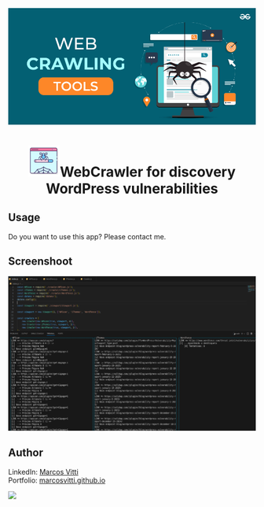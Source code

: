 <div align='center'>
    <img src="assets/banner.png" />
</div>

<h1 align='center'>
    <img src="assets/icon.png" />WebCrawler for discovery WordPress vulnerabilities</sub>
</h1>

## Usage

Do you want to use this app? Please contact me.

## Screenshoot

<div align='center'>
    <img src="assets/webcrawler.png" />
</div>

## Author

LinkedIn: [Marcos Vitti](https://www.linkedin.com/in/marcos-vitti-31529a17a/)<br>
Portfolio: [marcosvitti.github.io](https://marcosvitti.github.io/)<br>

<a href="https://github.com/marcosvitti" ><img src="https://github.com/marcosvitti.png?size=200" height="100" /></a>